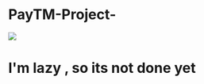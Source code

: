 # PayTM-Project-

![](https://i.pinimg.com/originals/e2/e6/4e/e2e64e322bfd25bf559487fc9c957571.gif)

<h1>I'm lazy , so its not done yet </h1>
